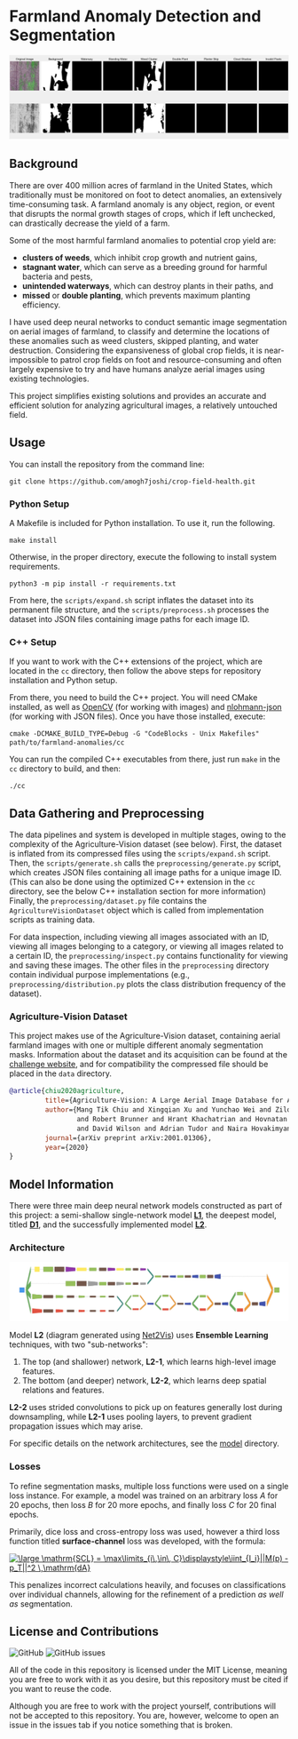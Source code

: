 # Farmland Anomaly Detection and Segmentation

![example](examples/evaluated-o1-21.png)

## Background

There are over 400 million acres of farmland in the United States, which traditionally must be monitored on foot to detect anomalies, an extensively time-consuming task. 
A farmland anomaly is any object, region, or event that disrupts the normal growth stages of crops, which if left unchecked, can drastically decrease the yield of a farm.

Some of the most harmful farmland anomalies to potential crop yield are:
- **clusters of weeds**, which inhibit crop growth and nutrient gains,
- **stagnant water**, which can serve as a breeding ground for harmful bacteria and pests,
- **unintended waterways**, which can destroy plants in their paths, and 
- **missed** or **double planting**, which prevents maximum planting efficiency.

I have used deep neural networks to conduct semantic image segmentation on aerial images of farmland, to classify and determine the 
locations of these anomalies
such as weed clusters, skipped planting, and water destruction. Considering the expansiveness of global crop fields,
it is near-impossible to patrol crop fields on foot and resource-consuming and often largely expensive to try and have 
humans analyze aerial images using existing technologies. 

This project simplifies existing solutions and provides an 
accurate and efficient solution for analyzing agricultural images, a relatively untouched field.

## Usage

You can install the repository from the command line:

```shell script
git clone https://github.com/amogh7joshi/crop-field-health.git
```

### Python Setup

A Makefile is included for Python installation. To use it, run the following.

```shell script
make install
```

Otherwise, in the proper directory, execute the following to install system requirements.

```shell script
python3 -m pip install -r requirements.txt
```

From here, the `scripts/expand.sh` script inflates the dataset into its permanent file structure, and 
the `scripts/preprocess.sh` processes the dataset into JSON files containing image paths for each image ID.

### C++ Setup

If you want to work with the C++ extensions of the project, which are located in the `cc` directory, then 
follow the above steps for repository installation and Python setup. 

From there, you need to build the C++ project. You will need CMake installed, as well as 
[OpenCV](https://docs.opencv.org/master/d7/d9f/tutorial_linux_install.html) (for working with images) 
and [nlohmann-json](https://github.com/nlohmann/json#package-managers) (for working with JSON files). Once you have those
installed, execute:

```shell script
cmake -DCMAKE_BUILD_TYPE=Debug -G "CodeBlocks - Unix Makefiles" path/to/farmland-anomalies/cc
```

You can run the compiled C++ executables from there, just run `make` in the `cc` directory to build, and then:

```shell script
./cc
```

## Data Gathering and Preprocessing

The data pipelines and system is developed in multiple stages, owing to the complexity of the Agriculture-Vision dataset (see below).
First, the dataset is inflated from its compressed files using the `scripts/expand.sh` script. Then, the `scripts/generate.sh` calls the
`preprocessing/generate.py` script, which creates JSON files containing all image paths for a unique image ID. (This can also be done using 
the optimized C++ extension in the `cc` directory, see the below C++ installation section for more information) Finally, the `preprocessing/dataset.py`
file contains the `AgricultureVisionDataset` object which is called from implementation scripts as training data.

For data inspection, including viewing all images associated with an ID, viewing all images belonging to a category, or viewing all images related to a 
certain ID, the `preprocessing/inspect.py` contains functionality for viewing and saving these images. The other files in the `preprocessing` directory contain 
individual purpose implementations (e.g., `preprocessing/distribution.py` plots the class distribution frequency of the dataset).

### Agriculture-Vision Dataset

This project makes use of the Agriculture-Vision dataset, containing aerial farmland images with one or multiple different anomaly segmentation masks.
Information about the dataset and its acquisition can be found at the [challenge website](https://www.agriculture-vision.com/contact-us), and for compatibility
the compressed file should be placed in the `data` directory.

```bibtex
@article{chiu2020agriculture,
         title={Agriculture-Vision: A Large Aerial Image Database for Agricultural Pattern Analysis},
         author={Mang Tik Chiu and Xingqian Xu and Yunchao Wei and Zilong Huang and Alexander Schwing 
                 and Robert Brunner and Hrant Khachatrian and Hovnatan Karapetyan and Ivan Dozier and Greg Rose 
                 and David Wilson and Adrian Tudor and Naira Hovakimyan and Thomas S. Huang and Honghui Shi},
         journal={arXiv preprint arXiv:2001.01306},
         year={2020}
}
```

## Model Information

There were three main deep neural network models constructed as part of this project: a semi-shallow single-network model [**L1**](https://github.com/amogh7joshi/farmland-anomalies/blob/master/model/light/light_network.py#L15),
 the deepest model, titled [**D1**](model/complex/architecture.py), and the successfully implemented model [**L2**](https://github.com/amogh7joshi/farmland-anomalies/blob/master/model/light/light_network.py#L112).
 
### Architecture

![architecture-l2](examples/architecture-l2.png)

Model **L2** (diagram generated using [Net2Vis](https://github.com/viscom-ulm/Net2Vis)) uses **Ensemble Learning** techniques, with two "sub-networks":

1. The top (and shallower) network, **L2-1**, which learns high-level image features.
2. The bottom (and deeper) network, **L2-2**, which learns deep spatial relations and features.

**L2-2** uses strided convolutions to pick up on features generally lost during downsampling, while **L2-1** uses pooling layers, 
to prevent gradient propagation issues which may arise. 

For specific details on the network architectures, see the [model](https://github.com/amogh7joshi/farmland-anomalies/tree/master/model) directory.

### Losses

To refine segmentation masks, multiple loss functions were used on a single loss instance. For example, a model was trained on an arbitrary loss *A* for 20 epochs,
then loss *B* for 20 more epochs, and finally loss *C* for 20 final epochs.

Primarily, dice loss and cross-entropy loss was used, however a third loss function titled **surface-channel** loss was developed, with the formula:

<a href="https://www.codecogs.com/eqnedit.php?latex=\inline&space;\dpi{300}&space;\bg_white&space;\large&space;\mathrm{SCL}&space;=&space;\max\limits_{i\,\in\,&space;C}\displaystyle\iint_{I_i}||M(p)&space;-&space;p_T||^2&space;\,\mathrm{dA}" target="_blank"><img src="https://latex.codecogs.com/gif.latex?\inline&space;\dpi{300}&space;\bg_white&space;\large&space;\mathrm{SCL}&space;=&space;\max\limits_{i\,\in\,&space;C}\displaystyle\iint_{I_i}||M(p)&space;-&space;p_T||^2&space;\,\mathrm{dA}" title="\large \mathrm{SCL} = \max\limits_{i\,\in\, C}\displaystyle\iint_{I_i}||M(p) - p_T||^2 \,\mathrm{dA}" /></a>

This penalizes incorrect calculations heavily, and focuses on classifications over individual channels, allowing for the refinement of a prediction *as well as* segmentation.

## License and Contributions

![GitHub](https://img.shields.io/github/license/amogh7joshi/farmland-anomalies?logoColor=blue&style=flat-square) 
![GitHub issues](https://img.shields.io/github/issues/amogh7joshi/farmland-anomalies?style=flat-square)

All of the code in this repository is licensed under the MIT License, meaning you are free to work with it as you desire, but
this repository must be cited if you want to reuse the code. 

Although you are free to work with the project yourself, contributions will not be accepted to this repository. You are, however, welcome
to open an issue in the issues tab if you notice something that is broken. 


